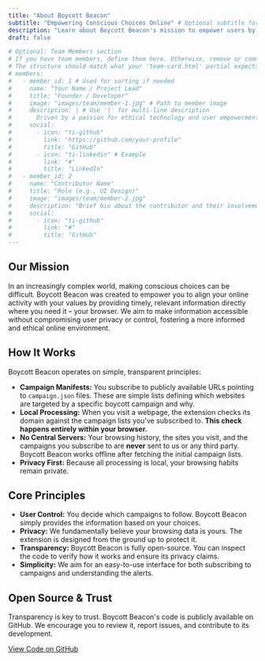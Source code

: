 ```yaml
---
title: "About Boycott Beacon"
subtitle: "Empowering Conscious Choices Online" # Optional subtitle for page header
description: "Learn about Boycott Beacon's mission to empower users by providing timely, privacy-respecting boycott information directly in their browser."
draft: false

# Optional: Team Members section
# If you have team members, define them here. Otherwise, remove or comment out this 'members' block.
# The structure should match what your 'team-card.html' partial expects.
# members:
#   - member_id: 1 # Used for sorting if needed
#     name: "Your Name / Project Lead"
#     title: "Founder / Developer"
#     image: "images/team/member-1.jpg" # Path to member image
#     description: | # Use '|' for multi-line description
#       Driven by a passion for ethical technology and user empowerment, [Your Name] created Boycott Beacon to provide a simple tool for conscious online navigation.
#     social:
#       - icon: "ti-github"
#         link: "https://github.com/your-profile"
#         title: "GitHub"
#       - icon: "ti-linkedin" # Example
#         link: "#"
#         title: "LinkedIn"
#   - member_id: 2
#     name: "Contributor Name"
#     title: "Role (e.g., UI Design)"
#     image: "images/team/member-2.jpg"
#     description: "Brief bio about the contributor and their involvement."
#     social:
#       - icon: "ti-github"
#         link: "#"
#         title: "GitHub"
---
```


## Our Mission

In an increasingly complex world, making conscious choices can be difficult. Boycott Beacon was created to empower you to align your online activity with your values by providing timely, relevant information directly where you need it – your browser. We aim to make information accessible without compromising user privacy or control, fostering a more informed and ethical online environment.

## How It Works

Boycott Beacon operates on simple, transparent principles:

*   **Campaign Manifests:** You subscribe to publicly available URLs pointing to `campaign.json` files. These are simple lists defining which websites are targeted by a specific boycott campaign and why.
*   **Local Processing:** When you visit a webpage, the extension checks its domain against the campaign lists you've subscribed to. **This check happens entirely within your browser.**
*   **No Central Servers:** Your browsing history, the sites you visit, and the campaigns you subscribe to are **never** sent to us or any third party. Boycott Beacon works offline after fetching the initial campaign lists.
*   **Privacy First:** Because all processing is local, your browsing habits remain private.

## Core Principles

*   **User Control:** You decide which campaigns to follow. Boycott Beacon simply provides the information based on your choices.
*   **Privacy:** We fundamentally believe your browsing data is yours. The extension is designed from the ground up to protect it.
*   **Transparency:** Boycott Beacon is fully open-source. You can inspect the code to verify how it works and ensure its privacy claims.
*   **Simplicity:** We aim for an easy-to-use interface for both subscribing to campaigns and understanding the alerts.

## Open Source & Trust

Transparency is key to trust. Boycott Beacon's code is publicly available on GitHub. We encourage you to review it, report issues, and contribute to its development.

[View Code on GitHub](https://github.com/boycott-beacon) <!-- Replace with your actual GitHub repo link -->
